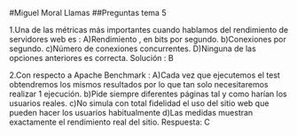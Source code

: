 #Miguel Moral Llamas
##Preguntas tema 5

1.Una de las métricas más importantes cuando hablamos del
rendimiento de servidores web es :
	A)Rendimiento , en bits por segundo.
	b)Conexiones por segundo.
	c)Número de conexiones concurrentes.
	D)Ninguna de las opciones anteriores es correcta.
	Solución : B

2.Con respecto a Apache Benchmark :
	A)Cada vez que ejecutemos el test obtendremos los mismos resultados por lo que tan solo necesitaremos realizar 1 ejecución.
	b)Pide siempre diferentes páginas tal y como harían los usuarios reales.
	c)No simula con total fidelidad el uso del sitio web que pueden hacer los usuarios habitualmente
	d)Las medidas muestran exactamente el rendimiento real del sitio.
	Respuesta: C